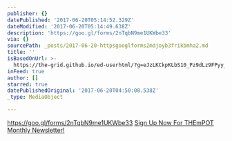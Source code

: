 ```yaml
---
publisher: {}
datePublished: '2017-06-20T05:14:52.329Z'
dateModified: '2017-06-20T05:14:49.638Z'
description: 'https://goo.gl/forms/2nTqbN9me1UKWbe33'
via: {}
sourcePath: _posts/2017-06-20-httpsgooglforms2mdjoyb3frikbmha2.md
title: ''
isBasedOnUrl: >-
  https://the-grid.github.io/ed-userhtml/?g=eJzLKCkpKLbS10_Pz9dLz9FPyy_KLdY3ygspTPKzzE01DPUOT0o1NgYACKANDA
inFeed: true
author: []
starred: true
datePublishedOriginal: '2017-06-20T04:50:08.538Z'
_type: MediaObject

---
```

https://goo.gl/forms/2nTqbN9me1UKWbe33
[Sign Up Now For THEmPOT Monthly Newsletter!][0]

[0]: https://goo.gl/forms/2nTqbN9me1UKWbe33